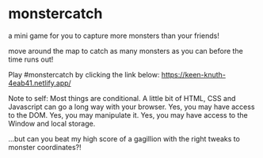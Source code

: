 # monstercatch
a mini game for you to capture more monsters than your friends!

move around the map to catch as many monsters as you can before the time runs out!

Play #monstercatch by clicking the link below:
https://keen-knuth-4eab41.netlify.app/

Note to self:
Most things are conditional. A little bit of HTML, CSS and Javascript can go a long way with your browser. Yes, you may have access to the DOM. Yes, you may manipulate it. Yes, you may have access to the Window and local storage.

...but can you beat my high score of a gagillion with the right tweaks to monster coordinates?!
